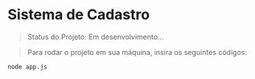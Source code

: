 <h1>Sistema de Cadastro</h1>

> Status do Projeto: Em desenvolvimento...

> Para rodar o projeto em sua máquina, insira os seguintes códigos:

```
node app.js
```
